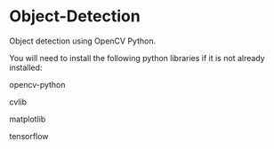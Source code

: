 # Object-Detection
Object detection using OpenCV Python.

You will need to install the following python libraries if it is not already installed:

opencv-python

cvlib

matplotlib

tensorflow
